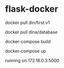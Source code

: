 # flask-docker

docker pull din/first:v1

docker pull dina/database


docker-compose build

docker-compose up

running on 172.18.0.3:5000
